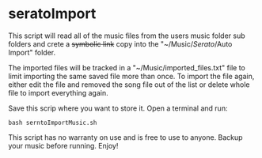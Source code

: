 # seratoImport
This script will read all of the music files from the users music folder sub folders and crete a ~~symbolic link~~ copy into the "~/Music/_Serato_/Auto Import" folder. 

The imported files will be tracked in a "~/Music/imported_files.txt" file to limit importing the same saved file more than once. To import the file again, either edit the file and removed the song file out of the list or delete whole file to import everything again.

Save this scrip where you want to store it. Open a terminal and run:

`bash serntoImportMusic.sh`

This script has no warranty on use and is free to use to anyone. Backup your music before running. Enjoy!
